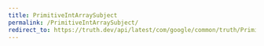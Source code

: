 ```yaml
---
title: PrimitiveIntArraySubject
permalink: /PrimitiveIntArraySubject/
redirect_to: https://truth.dev/api/latest/com/google/common/truth/PrimitiveIntArraySubject.html
---
```

